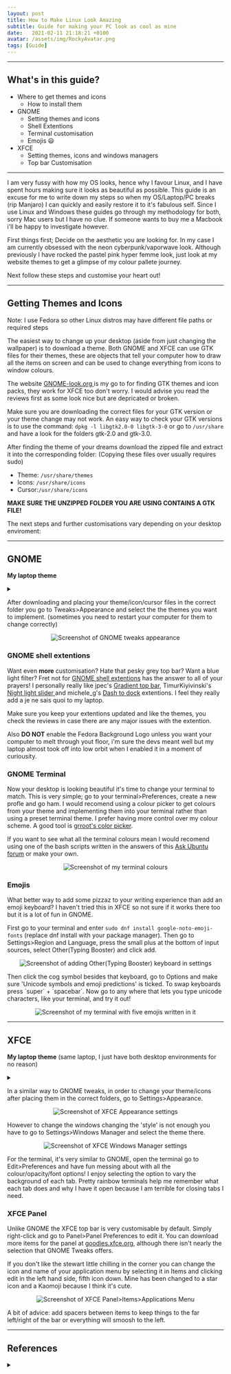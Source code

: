 ```yaml
---
layout: post
title: How to Make Linux Look Amazing
subtitle: Guide for making your PC look as cool as mine
date:   2021-02-11 21:18:21 +0100
avatar: /assets/img/RockyAvatar.png
tags: [Guide]
---
```


---

## What's in this guide?

- Where to get themes and icons
  - How to install them
- GNOME
  - Setting themes and icons 
  - Shell Extentions
  - Terminal customisation
  - Emojis 😃 
- XFCE
  - Setting themes, icons and windows managers
  - Top bar Customisation

---

I am very fussy with how my OS looks, hence why I favour Linux, and I have spent hours making sure it looks as beautiful as possible. This guide is an excuse for me to write down my steps so when my OS/Laptop/PC breaks (rip Manjaro) I can quickly and easily restore it to it's fabulous self.
Since I use Linux and Windows these guides go through my methodology for both, sorry Mac users but I have no clue. If someone wants to buy me a Macbook i'll be happy to investigate however.


First things first; Decide on the aesthetic you are looking for. In my case I am currently obsessed with the neon cyberpunk/vaporwave look. Although previously I have rocked the pastel pink hyper femme look, just look at my website themes to get a glimpse of my colour pallete journey.

Next follow these steps and customise your heart out!

---

## Getting Themes and Icons
Note: I use Fedora so other Linux distros may have different file paths or required steps

The easiest way to change up your desktop (aside from just changing the wallpaper) is to download a theme.
Both GNOME and XFCE can use GTK files for their themes, these are objects that tell your computer how to draw all the items on screen and can be used to change everything from icons to window colours.

The website <a href="https://www.GNOME-look.org/browse/cat/"> GNOME-look.org </a> is my go to for finding GTK themes and icon packs, they work for XFCE too don't worry. I would advise you read the reviews first as some look nice but are depricated or broken. 

Make sure you are downloading the correct files for your GTK version or your theme change may not work. 
An easy way to check your GTK versions is to use the command: `dpkg -l libgtk2.0-0 libgtk-3-0` or go to `/usr/share` and have a look for the folders gtk-2.0 and gtk-3.0.

After finding the theme of your dreams download the zipped file and extract it into the corresponding folder:  (Copying these files over usually requires sudo) 

- Theme: `/usr/share/themes`
- Icons: `/usr/share/icons`
- Cursor:`/usr/share/icons`

**MAKE SURE THE UNZIPPED FOLDER YOU ARE USING CONTAINS A GTK FILE!**

The next steps and further customisations vary depending on your desktop enviroment:

---

## GNOME
**My laptop theme**
<details>
  <summary markdown="span"></summary>
  <p align="center">
  <img src="../assets/img/Laptop.png" alt="Screenshot of my cyberpunk aesthetic on my laptop"/></p> 
    Theme: <a href="https://www.gnome-look.org/p/1314525/"> Punk Sweet</a> <br/>
    Icons:<a href="https://www.gnome-look.org/p/1305251/">Candy Icons</a> <br/>
    Cursor: <a href="https://www.gnome-look.org/p/1365214/">Layan White Cursors</a><br/>

</details>

After downloading and placing your theme/icon/cursor files in the correct folder you go to Tweaks>Appearance and select the the themes you want to implement. (sometimes you need to restart your computer for them to change correctly)

<p align="center">
  <img src="../assets/img/themechange.png" alt="Screenshot of GNOME tweaks appearance"/> </p>

### GNOME shell extentions

Want even **more** customisation? Hate that pesky grey top bar? Want a blue light filter? Fret not for <a href="https://extensions.gnome.org/#">GNOME shell extentions</a> has the answer to all of your prayers!
I personally really like jpec's <a href="https://extensions.gnome.org/extension/1264/gradient-top-bar/"> Gradient top bar</a>, TimurKiyivinski's <a href="https://extensions.gnome.org/extension/1276/night-light-slider/"> Night light slider </a> and michele_g's <a href="https://extensions.gnome.org/extension/307/dash-to-dock/"> Dash to dock</a> extentions. I feel they really add a je ne sais quoi to my laptop.

Make sure you keep your extentions updated and like the themes, you check the reviews in case there are any major issues with the extention.

Also **DO NOT** enable the Fedora Background Logo unless you want your computer to melt through yout floor, i'm sure the devs meant well but my laptop almost took off into low orbit when I enabled it in a moment of curiousity.


### GNOME Terminal
Now your desktop is looking beautiful it's time to change your terminal to match.
This is very simple; go to your terminal>Preferences, create a new profle and go ham.
I would recomend using a colour picker to get colours from your theme and implementing them into your terminal rather than using a preset terminal theme. I prefer having more control over my colour scheme.
A good tool is <a href="https://extensions.GNOME.org/extension/3396/color-picker/"> grroot's color picker</a>.

If you want to see what all the terminal colours mean I would recomend using one of the bash scripts written in the answers of this <a href="https://askubuntu.com/questions/17299/what-do-the-different-colors-mean-in-ls">Ask Ubuntu forum</a> or make your own.

<p align="center">
  <img src="../assets/img/terminal.png" alt="Screenshot of my terminal colours"/> </p>

### Emojis 
What better way to add some pizzaz to your writing experience than add an emoji keyboard? I haven't tried this in XFCE so not sure if it works there too but it is a lot of fun in GNOME.

First go to your terminal and enter `sudo dnf install google-noto-emoji-fonts` (replace dnf install with your package manager). Then go to Settings>Region and Language, press the small plus at the bottom of input sources, select Other(Typing Booster) and click add.

<p align="center">
  <img src="../assets/img/changelanguage.png" alt="Screenshot of adding Other(Typing Booster) keyboard in settings"/>
</p> 
Then click the cog symbol besides that keyboard, go to Options and make sure 'Unicode symbols and emoji predictions' is ticked. 
To swap keyboards press `super` + `spacebar`.
Now go to any where that lets you type unicode characters, like your terminal, and try it out!

<p align="center">
  <img src="../assets/img/emojis.png" alt="Screenshot of my terminal with five emojis written in it"/>
</p> 

---

## XFCE
**My laptop theme** (same laptop, I just have both desktop environments for no reason)
<details>
  <summary markdown="span"></summary>
  <p align="center">
  <img src="../assets/img/laptop2.png" alt="Screenshot of my pastel pink aesthetic on my laptop"/>
</p> 
    Style: <a href="https://www.gnome-look.org/p/1380461/"> Adwaita Shell</a> <br/>
    Window Manager: <a href="https://www.gnome-look.org/p/1304241/"> Bazik Light </a> <br/>
    Icons: <a href="https://www.gnome-look.org/p/1345846/">Breeze Honey Light</a> <br/>
    Cursor: <a href="https://www.gnome-look.org/p/1360254/">Oreo Pink Cursor</a><br/>

</details>

In a similar way to GNOME tweaks, in order to change your theme/icons after placing them in the correct folders, go to Settings>Appearance.

<p align="center">
  <img src="../assets/img/xfcesettings.png" alt="Screenshot of XFCE Appearance settings"/> 
</p> 

However to change the windows changing the 'style' is not enough you have to go to Settings>Windows Manager and select the theme there.
<p align="center">
  <img src="../assets/img/windowsmanager.png" alt="Screenshot of XFCE Windows Manager settings"/> 
</p> 

For the terminal, it's very similar to GNOME, open the terminal go to Edit>Preferences and have fun messing about with all the colour/opacity/font options! I enjoy selecting the option to vary the background of each tab. Pretty rainbow terminals help me remember what each tab does and why I have it open because I am terrible for closing tabs I need.
### XFCE Panel

Unlike GNOME the XFCE top bar is very customisable by default. Simply right-click and go to Panel>Panel Preferences to edit it.
You can download more items for the panel at <a href="https://goodies.xfce.org/"> goodies.xfce.org</a>, although there isn't nearly the selection that GNOME Tweaks offers.

If you don't like the stewart little chilling in the corner you can change the icon and name of your application menu by selecting it in Items and clicking edit in the left hand side, fifth icon down.
Mine has been changed to a star icon and a Kaomoji because I think it's cute.

<p align="center">
  <img src="../assets/img/appmenu.png" alt="Screenshot of XFCE Panel>Items>Applications Menu"/> 
</p> 

A bit of advice: add spacers between items to keep things to the far left/right of the bar or everything will smoosh to the left.

---
## References 
<details>
 <summary markdown="span"></summary>
  Linux themes/icon packs: <a href="https://www.GNOME-look.org/browse/cat/"> https://www.GNOME-look.org/browse/cat/ </a> <br/>
  GNOME Shell Extentions: <a href="https://extensions.gnome.org/#">https://extensions.gnome.org/#</a><br/>
  Terminal colour viewer bash scripts: <a href="https://askubuntu.com/questions/17299/what-do-the-different-colors-mean-in-ls">https://askubuntu.com/questions/17299/what-do-the-different-colors-mean-in-ls</a> <br/>
  XFCE plugins: <a href="https://goodies.xfce.org/">https://goodies.xfce.org/</a>

 </details>